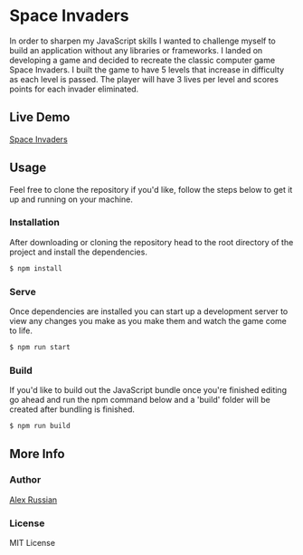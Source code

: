# Space Invaders

In order to sharpen my JavaScript skills I wanted to challenge myself to build an application without any libraries or frameworks. I landed on developing a game and decided to recreate the classic computer game Space Invaders. I built the game to have 5 levels that increase in difficulty as each level is passed. The player will have 3 lives per level and scores points for each invader eliminated.

## Live Demo

[Space Invaders](https://classicspaceinvaders.netlify.app)

## Usage
Feel free to clone the repository if you'd like, follow the steps below to get it up and running on your machine.

### Installation

After downloading or cloning the repository head to the root directory of the project and install the dependencies.

```sh
$ npm install
```

### Serve
Once dependencies are installed you can start up a development server to view any changes you make as you make them and watch the game come to life.

```sh
$ npm run start
```

### Build
If you'd like to build out the JavaScript bundle once you're finished editing go ahead and run the npm command below and a 'build' folder will be created after bundling is finished.

```sh
$ npm run build
```

## More Info

### Author

[Alex Russian](https://alexrussian.com)

### License

MIT License

